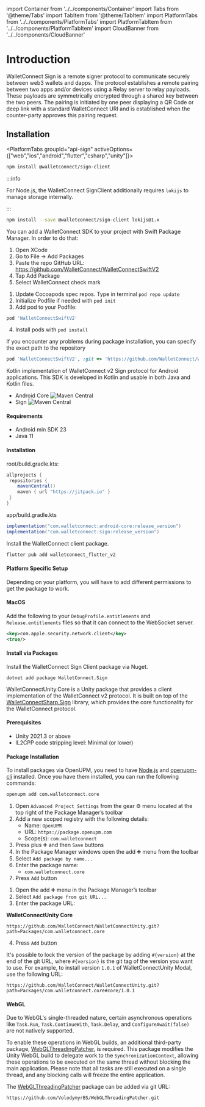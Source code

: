 import Container from '../../components/Container'
import Tabs from '@theme/Tabs'
import TabItem from '@theme/TabItem'
import PlatformTabs from '../../components/PlatformTabs'
import PlatformTabItem from '../../components/PlatformTabItem'
import CloudBanner from '../../components/CloudBanner'

# Introduction

WalletConnect Sign is a remote signer protocol to communicate securely between web3 wallets and dapps. The protocol establishes a remote pairing between two apps and/or devices using a Relay server to relay payloads. These payloads are symmetrically encrypted through a shared key between the two peers. The pairing is initiated by one peer displaying a QR Code or deep link with a standard WalletConnect URI and is established when the counter-party approves this pairing request.

<CloudBanner />

## Installation

<PlatformTabs
groupId="api-sign"
activeOptions={["web","ios","android","flutter","csharp","unity"]}>

<PlatformTabItem value="web">

```bash npm2yarn
npm install @walletconnect/sign-client
```

:::info

For Node.js, the WalletConnect SignClient additionally requires `lokijs` to manage storage internally.

:::

```bash npm2yarn
npm install --save @walletconnect/sign-client lokijs@1.x
```

</PlatformTabItem>

<PlatformTabItem value="ios">
  <Tabs
queryString="ios-method"
	values={[
		{ label: 'SwiftPackageManager', value: 'spm', },
		{ label: 'Cocoapods', value: 'cocoa', },
	]}
>
<TabItem value="spm">

You can add a WalletConnect SDK to your project with Swift Package Manager. In order to do that:

1. Open XCode
2. Go to File -> Add Packages
3. Paste the repo GitHub URL: https://github.com/WalletConnect/WalletConnectSwiftV2
4. Tap Add Package
5. Select WalletConnect check mark

</TabItem>
<TabItem value="cocoa">

1. Update Cocoapods spec repos. Type in terminal `pod repo update`
2. Initialize Podfile if needed with `pod init`
3. Add pod to your Podfile:

```ruby
pod 'WalletConnectSwiftV2'
```

4. Install pods with `pod install`

If you encounter any problems during package installation, you can specify the exact path to the repository

```ruby
pod 'WalletConnectSwiftV2', :git => 'https://github.com/WalletConnect/WalletConnectSwiftV2.git', :tag => '1.0.5'
```

</TabItem>
</Tabs>
</PlatformTabItem>

<PlatformTabItem value="android">
Kotlin implementation of WalletConnect v2 Sign protocol for Android applications. This SDK is developed in Kotlin and usable in both Java and Kotlin files.

- Android Core ![Maven Central](https://img.shields.io/maven-central/v/com.walletconnect/android-core)
- Sign ![Maven Central](https://img.shields.io/maven-central/v/com.walletconnect/sign)

#### Requirements

- Android min SDK 23
- Java 11

#### Installation

root/build.gradle.kts:

```gradle
allprojects {
 repositories {
    mavenCentral()
    maven { url "https://jitpack.io" }
 }
}
```

app/build.gradle.kts

```gradle
implementation("com.walletconnect:android-core:release_version")
implementation("com.walletconnect:sign:release_version")
```

</PlatformTabItem>

<PlatformTabItem value="flutter">
Install the WalletConnect client package.

```dart
flutter pub add walletconnect_flutter_v2
```

#### Platform Specific Setup

Depending on your platform, you will have to add different permissions to get the package to work.

#### MacOS

Add the following to your `DebugProfile.entitlements` and `Release.entitlements` files so that it can connect to the WebSocket server.

```xml
<key>com.apple.security.network.client</key>
<true/>
```

</PlatformTabItem>

<PlatformTabItem value="csharp">

#### Install via Packages

Install the WalletConnect Sign Client package via Nuget.

```shell
dotnet add package WalletConnect.Sign
```

</PlatformTabItem>

<PlatformTabItem value="unity">

WalletConnectUnity.Core is a Unity package that provides a client implementation of the WalletConnect v2 protocol. It is built on top of the [WalletConnectSharp.Sign](https://github.com/WalletConnect/WalletConnectSharp) library, which provides the core functionality for the WalletConnect protocol.

#### Prerequisites
* Unity 2021.3 or above
* IL2CPP code stripping level: Minimal (or lower)

#### Package Installation
<Tabs>

<TabItem value="openupm-cli" label="OpenUPM CLI">

To install packages via OpenUPM, you need to have [Node.js](https://nodejs.org/en/) and [openupm-cli](https://openupm.com/docs/getting-started.html#installing-openupm-cli) installed. Once you have them installed, you can run the following commands:

```bash
openupm add com.walletconnect.core
```
</TabItem>

<TabItem value="pm-openupm" label="Package Manager with OpenUPM">

1. Open `Advanced Project Settings` from the gear ⚙ menu located at the top right of the Package Manager’s toolbar
2. Add a new scoped registry with the following details:
    - Name: `OpenUPM`
    - URL: `https://package.openupm.com`
    - Scope(s): `com.walletconnect`
3. Press plus ➕ and then `Save` buttons
4. In the Package Manager windows open the add ➕ menu from the toolbar
5. Select `Add package by name...`
6. Enter the package name:
    - `com.walletconnect.core`
7. Press `Add` button

</TabItem>

<TabItem value="pm-git-utl" label="Package Manager with Git URL">

1. Open the add ➕  menu in the Package Manager’s toolbar
2. Select `Add package from git URL...`
3. Enter the package URL:

**WalletConnectUnity Core**
```
https://github.com/WalletConnect/WalletConnectUnity.git?path=Packages/com.walletconnect.core
```
4. Press `Add` button

It's possible to lock the version of the package by adding `#{version}` at the end of the git URL, where `#{version}` is the git tag of the version you want to use.
For example, to install version `1.0.1` of WalletConnectUnity Modal, use the following URL:
```
https://github.com/WalletConnect/WalletConnectUnity.git?path=Packages/com.walletconnect.core#core/1.0.1
```

</TabItem>
</Tabs>

#### WebGL
Due to WebGL's single-threaded nature, certain asynchronous operations like `Task.Run`, `Task.ContinueWith`, `Task.Delay`, and `ConfigureAwait(false)` are not natively supported.

To enable these operations in WebGL builds, an additional third-party package, [WebGLThreadingPatcher](https://github.com/VolodymyrBS/WebGLThreadingPatcher), is required. This package modifies the Unity WebGL build to delegate work to the `SynchronizationContext`, allowing these operations to be executed on the same thread without blocking the main application. Please note that all tasks are still executed on a single thread, and any blocking calls will freeze the entire application.

The [WebGLThreadingPatcher](https://github.com/VolodymyrBS/WebGLThreadingPatcher) package can be added via git URL:
```
https://github.com/VolodymyrBS/WebGLThreadingPatcher.git
```

</PlatformTabItem>

</PlatformTabs>
